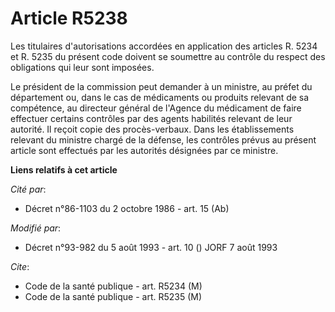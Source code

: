 # Article R5238

Les titulaires d'autorisations accordées en application des articles R. 5234 et R. 5235 du présent code doivent se soumettre
au contrôle du respect des obligations qui leur sont imposées.

Le président de la commission peut demander à un ministre, au préfet du département ou, dans le cas de médicaments ou
produits relevant de sa compétence, au directeur général de l'Agence du médicament de faire effectuer certains contrôles par
des agents habilités relevant de leur autorité. Il reçoit copie des procès-verbaux. Dans les établissements relevant du
ministre chargé de la défense, les contrôles prévus au présent article sont effectués par les autorités désignées par ce
ministre.

**Liens relatifs à cet article**

_Cité par_:

  - Décret n°86-1103 du 2 octobre 1986 - art. 15 (Ab)

_Modifié par_:

  - Décret n°93-982 du 5 août 1993 - art. 10 () JORF 7 août 1993

_Cite_:

  - Code de la santé publique - art. R5234 (M)
  - Code de la santé publique - art. R5235 (M)
